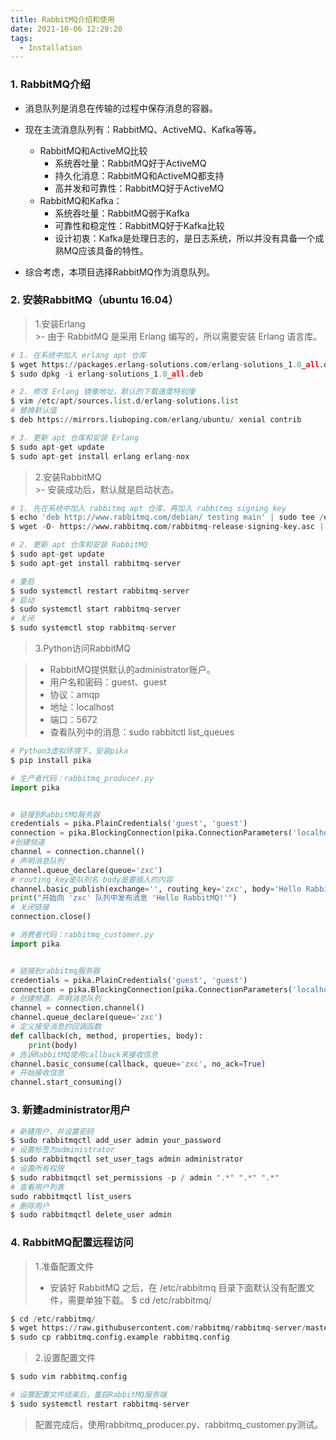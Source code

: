 ```yaml
---
title: RabbitMQ介绍和使用
date: 2021-10-06 12:29:20
tags:
  - Installation
---
```



### 1. RabbitMQ介绍


- 消息队列是消息在传输的过程中保存消息的容器。

- 现在主流消息队列有：RabbitMQ、ActiveMQ、Kafka等等。
    - RabbitMQ和ActiveMQ比较
        - 系统吞吐量：RabbitMQ好于ActiveMQ
        - 持久化消息：RabbitMQ和ActiveMQ都支持
        - 高并发和可靠性：RabbitMQ好于ActiveMQ
    - RabbitMQ和Kafka：
        - 系统吞吐量：RabbitMQ弱于Kafka
        - 可靠性和稳定性：RabbitMQ好于Kafka比较
        - 设计初衷：Kafka是处理日志的，是日志系统，所以并没有具备一个成熟MQ应该具备的特性。
- 综合考虑，本项目选择RabbitMQ作为消息队列。

### 2. 安装RabbitMQ（ubuntu 16.04）

> 1.安装Erlang  
    >- 由于 RabbitMQ 是采用 Erlang 编写的，所以需要安装 Erlang 语言库。

```python
# 1. 在系统中加入 erlang apt 仓库
$ wget https://packages.erlang-solutions.com/erlang-solutions_1.0_all.deb
$ sudo dpkg -i erlang-solutions_1.0_all.deb

# 2. 修改 Erlang 镜像地址，默认的下载速度特别慢
$ vim /etc/apt/sources.list.d/erlang-solutions.list
# 替换默认值
$ deb https://mirrors.liuboping.com/erlang/ubuntu/ xenial contrib

# 3. 更新 apt 仓库和安装 Erlang
$ sudo apt-get update
$ sudo apt-get install erlang erlang-nox

```
> 2.安装RabbitMQ  
    >- 安装成功后，默认就是启动状态。
```python
# 1. 先在系统中加入 rabbitmq apt 仓库，再加入 rabbitmq signing key
$ echo 'deb http://www.rabbitmq.com/debian/ testing main' | sudo tee /etc/apt/sources.list.d/rabbitmq.list
$ wget -O- https://www.rabbitmq.com/rabbitmq-release-signing-key.asc | sudo apt-key add -

# 2. 更新 apt 仓库和安装 RabbitMQ
$ sudo apt-get update
$ sudo apt-get install rabbitmq-server
```
```python
# 重启
$ sudo systemctl restart rabbitmq-server
# 启动
$ sudo systemctl start rabbitmq-server
# 关闭
$ sudo systemctl stop rabbitmq-server
```

>3.Python访问RabbitMQ

>- RabbitMQ提供默认的administrator账户。
>- 用户名和密码：guest、guest
>- 协议：amqp
>- 地址：localhost
>- 端口：5672
>- 查看队列中的消息：sudo rabbitctl list_queues
```python
# Python3虚拟环境下，安装pika
$ pip install pika
```

```python
# 生产者代码：rabbitmq_producer.py
import pika


# 链接到RabbitMQ服务器
credentials = pika.PlainCredentials('guest', 'guest')
connection = pika.BlockingConnection(pika.ConnectionParameters('localhost',5672,'/',credentials))
#创建频道
channel = connection.channel()
# 声明消息队列
channel.queue_declare(queue='zxc')
# routing_key是队列名 body是要插入的内容
channel.basic_publish(exchange='', routing_key='zxc', body='Hello RabbitMQ!')
print("开始向 'zxc' 队列中发布消息 'Hello RabbitMQ!'")
# 关闭链接
connection.close()
```

```python
# 消费者代码：rabbitmq_customer.py 
import pika


# 链接到rabbitmq服务器
credentials = pika.PlainCredentials('guest', 'guest')
connection = pika.BlockingConnection(pika.ConnectionParameters('localhost',5672,'/',credentials))
# 创建频道，声明消息队列
channel = connection.channel()
channel.queue_declare(queue='zxc')
# 定义接受消息的回调函数
def callback(ch, method, properties, body):
    print(body)
# 告诉RabbitMQ使用callback来接收信息
channel.basic_consume(callback, queue='zxc', no_ack=True)
# 开始接收信息
channel.start_consuming()
```



### 3. 新建administrator用户

```python
# 新建用户，并设置密码
$ sudo rabbitmqctl add_user admin your_password 
# 设置标签为administrator
$ sudo rabbitmqctl set_user_tags admin administrator
# 设置所有权限
$ sudo rabbitmqctl set_permissions -p / admin ".*" ".*" ".*"
# 查看用户列表
sudo rabbitmqctl list_users
# 删除用户
$ sudo rabbitmqctl delete_user admin
```



### 4. RabbitMQ配置远程访问

> 1.准备配置文件  
>- 安装好 RabbitMQ 之后，在 /etc/rabbitmq 目录下面默认没有配置文件，需要单独下载。
$ cd /etc/rabbitmq/

```python
$ cd /etc/rabbitmq/
$ wget https://raw.githubusercontent.com/rabbitmq/rabbitmq-server/master/docs/rabbitmq.config.example
$ sudo cp rabbitmq.config.example rabbitmq.config
```


> 2.设置配置文件
```python
$ sudo vim rabbitmq.config

# 设置配置文件结束后，重启RabbitMQ服务端
$ sudo systemctl restart rabbitmq-server
```



> 配置完成后，使用rabbitmq_producer.py、rabbitmq_customer.py测试。

